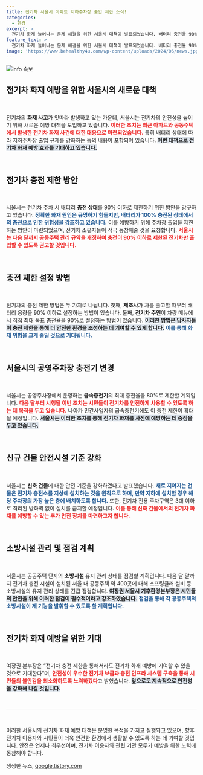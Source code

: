 ```yaml
---
title: 전기차 서울시 아파트 지하주차장 출입 제한 소식!
categories:
  - 환경
excerpt: >
  전기차 화재 늘어나는 문제 해결을 위한 서울시 대책이 발표되었습니다. 배터리 충전율 90% 초과 차량은 지하주차장 출입 금지! 안전한 전기차 운행을 위한 이 특별 정책의 전말을 확인해보세요.
feature_text: >
  전기차 화재 늘어나는 문제 해결을 위한 서울시 대책이 발표되었습니다. 배터리 충전율 90% 초과 차량은 지하주차장 출입 금지! 안전한 전기차 운행을 위한 이 특별 정책의 전말을 확인해보세요.
image: 'https://www.behealthy4u.com/wp-content/uploads/2024/06/news.jpg'
---
```


<p><img src="https://www.behealthy4u.com/wp-content/uploads/2024/06/news.jpg" alt="info 속보" /></p>

<h2 data-ke-size="size26">전기차 화재 예방을 위한 서울시의 새로운 대책</h2>

<p data-ke-size="size16">&nbsp;</p>

<p>전기차의 <b>화재 사고</b>가 잇따라 발생하고 있는 가운데, 서울시는 전기차의 안전성을 높이기 위해 새로운 예방 대책을 도입하고 있습니다. <b><span style="color: #ee2323;">이러한 조치는 최근 아파트와 공동주택에서 발생한 전기차 화재 사건에 대한 대응으로 마련되었습니다.</span></b> 특히 배터리 상태에 따라 지하주차장 출입 규제를 강화하는 등의 내용이 포함되어 있습니다. <b><span style="background-color: #21538527;">이번 대책으로 전기차 화재 예방 효과를 기대하고 있습니다.</span></b> </p>

<p data-ke-size="size16">&nbsp;</p>

<h2 data-ke-size="size26">전기차 충전 제한 방안</h2>

<p data-ke-size="size16">&nbsp;</p>

<p>서울시는 전기차 주차 시 배터리 <b>충전 상태</b>를 90% 이하로 제한하기 위한 방안을 강구하고 있습니다. <b><span style="color: #1a5490;">정확한 화재 원인은 규명하기 힘들지만, 배터리가 100% 충전된 상태에서의 충전으로 인한 위험성을 강조하고 있습니다.</span></b> 이를 예방하기 위해 주차장 출입을 제한하는 방안이 마련되었으며, 전기차 소유자들이 적극 동참해줄 것을 요청합니다. <b><span style="color: #ee2323;">서울시는 다음 달까지 공동주택 관리 규약을 개정하여 충전이 90% 이하로 제한된 전기차만 출입할 수 있도록 권고할 것입니다.</span></b></p>

<p data-ke-size="size16">&nbsp;</p>

<h2 data-ke-size="size26">충전 제한 설정 방법</h2>

<p data-ke-size="size16">&nbsp;</p>

<p>전기차의 충전 제한 방법은 두 가지로 나뉩니다. 첫째, <b>제조사</b>가 차를 출고할 때부터 배터리 용량을 90% 이하로 설정하는 방법이 있습니다. 둘째, <b>전기차 주인</b>이 차량 메뉴에서 직접 최대 목표 충전율을 90%로 설정하는 방법이 있습니다. <b><span style="background-color: #21538527;">이러한 방법은 당사자들이 충전 제한을 통해 더 안전한 환경을 조성하는 데 기여할 수 있게 합니다.</span></b> <b><span style="color: #1a5490;">이를 통해 화재 위험을 크게 줄일 것으로 기대됩니다.</span></b></p>

<p data-ke-size="size16">&nbsp;</p>

<h2 data-ke-size="size26">서울시의 공영주차장 충전기 변경</h2>

<p data-ke-size="size16">&nbsp;</p>

<p>서울시는 공영주차장에서 운영하는 <b>급속충전기</b>의 최대 충전율을 80%로 제한할 계획입니다. <b><span style="color: #ee2323;">다음 달부터 시행될 이번 조치는 시민들이 전기차를 안전하게 사용할 수 있도록 하는 데 목적을 두고 있습니다.</span></b> 나아가 민간사업자의 급속충전기에도 이 충전 제한이 확대될 예정입니다. <b><span style="background-color: #21538527;">서울시는 이러한 조치를 통해 전기차 화재를 사전에 예방하는 데 중점을 두고 있습니다.</span></b></p>

<p data-ke-size="size16">&nbsp;</p>

<h2 data-ke-size="size26">신규 건물 안전시설 기준 강화</h2>

<p data-ke-size="size16">&nbsp;</p>

<p>서울시는 <b>신축 건물</b>에 대한 안전 기준을 강화하겠다고 발표했습니다. <b><span style="color: #1a5490;">새로 지어지는 건물은 전기차 충전소를 지상에 설치하는 것을 원칙으로 하며, 만약 지하에 설치할 경우 해당 주차장의 가장 높은 층에 배치하도록 합니다.</span></b> 또한, 전기차 전용 주차구역은 3대 이하로 격리된 방화벽 없이 설치를 금지할 예정입니다. <b><span style="color: #ee2323;">이를 통해 신축 건물에서의 전기차 화재를 예방할 수 있는 추가 안전 장치를 마련하고자 합니다.</span></b></p>

<p data-ke-size="size16">&nbsp;</p>

<h2 data-ke-size="size26">소방시설 관리 및 점검 계획</h2>

<p data-ke-size="size16">&nbsp;</p>

<p>서울시는 공공주택 단지의 <b>소방시설</b> 유지 관리 상태를 점검할 계획입니다. 다음 달 말까지 전기차 충전 시설이 설치된 서울 내 공동주택 약 400곳에 대해 스프링클러 설비 등 소방시설의 유지 관리 상태를 긴급 점검합니다. <b><span style="background-color: #21538527;">여장권 서울시 기후환경본부장은 시민들의 안전을 위해 이러한 점검이 필수적이라고 강조하였습니다.</span></b> <b><span style="color: #1a5490;">점검을 통해 각 공동주택의 소방시설이 제 기능을 발휘할 수 있도록 할 계획입니다.</span></b></p>

<p data-ke-size="size16">&nbsp;</p>

<h2 data-ke-size="size26">전기차 화재 예방을 위한 기대</h2>

<p data-ke-size="size16">&nbsp;</p>

<p>여장권 본부장은 “전기차 충전 제한을 통해서라도 전기차 화재 예방에 기여할 수 있을 것으로 기대한다”며, <b><span style="color: #ee2323;">안전성이 우수한 전기차 보급과 충전 인프라 시스템 구축을 통해 시민들의 불안감을 최소화하도록 노력하겠다</span></b>고 밝혔습니다. <b><span style="background-color: #21538527;">앞으로도 지속적으로 안전성을 강화해 나갈 것입니다.</span></b> </p>

<p data-ke-size="size16">&nbsp;</p>

<hr style="height:1px;border:none;background-color:#eee;" />

<p data-ke-size="size16">&nbsp;</p>

<p>이러한 서울시의 전기차 화재 예방 대책은 분명한 목적을 가지고 실행되고 있으며, 향후 전기차 이용자와 시민들이 더욱 안전한 환경에서 생활할 수 있도록 하는 데 기여할 것입니다. 안전은 언제나 최우선이며, 전기차 이용자와 관련 기관 모두가 예방을 위한 노력에 동참해야 합니다.</p>
생생한 뉴스, <a href="https://qoogle.tistory.com" rel="dofollow">qoogle.tistory.com</a>


